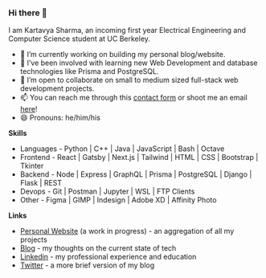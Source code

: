 ### Hi there 👋

I am Kartavya Sharma, an incoming first year Electrical Engineering and Computer Science student at UC Berkeley.

- 🔭 I’m currently working on building my personal blog/website.
- 🌱 I’ve been involved with learning new Web Development and database technologies like Prisma and PostgreSQL.
- 👯 I’m open to collaborate on small to medium sized full-stack web development projects.
- 📫 You can reach me through this [contact form](https://kartavyas.com/contact) or shoot me an email [here](mailto:kartavya@berkeley.edu)!
- 😄 Pronouns: he/him/his

**Skills**

* Languages - Python | C++ | Java | JavaScript | Bash | Octave
* Frontend - React | Gatsby | Next.js | Tailwind | HTML | CSS | Bootstrap | Tkinter
* Backend - Node | Express | GraphQL | Prisma | PostgreSQL | Django | Flask | REST
* Devops - Git | Postman | Jupyter | WSL | FTP Clients
* Other - Figma | GIMP | Indesign | Adobe XD | Affinity Photo

**Links**

- [Personal Website](https://kartavyas.com) (a work in progress) - an aggregation of all my projects
- [Blog](https://kartavyas.com/blog) - my thoughts on the current state of tech
- [Linkedin](https://www.linkedin.com/in/kartavya-sharma/?lipi=urn%3Ali%3Apage%3Ad_flagship3_profile_view_base%3B8qmmRxejRvitIR7lNvObCw%3D%3D) - my professional experience and education
- [Twitter](https://twitter.com/floatyvariable) - a more brief version of my blog
